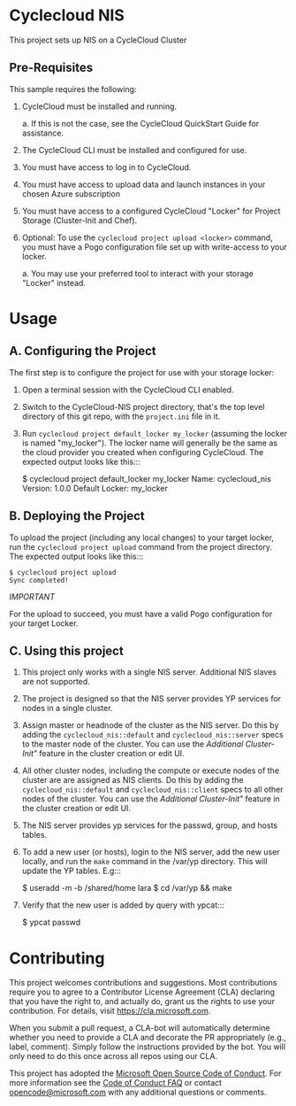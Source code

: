 
Cyclecloud NIS
==============

This project sets up NIS on a CycleCloud Cluster

   
Pre-Requisites
--------------

This sample requires the following:

  1. CycleCloud must be installed and running.

     a. If this is not the case, see the CycleCloud QuickStart Guide for
        assistance.

  2. The CycleCloud CLI must be installed and configured for use.

  3. You must have access to log in to CycleCloud.

  4. You must have access to upload data and launch instances in your chosen
     Azure subscription

  5. You must have access to a configured CycleCloud "Locker" for Project Storage
     (Cluster-Init and Chef).
     
  6. Optional: To use the `cyclecloud project upload <locker>` command, you must
     have a Pogo configuration file set up with write-access to your locker.

     a. You may use your preferred tool to interact with your storage "Locker"
        instead.


Usage
=====

A. Configuring the Project
--------------------------

The first step is to configure the project for use with your storage locker:

  1. Open a terminal session with the CycleCloud CLI enabled.

  2. Switch to the CycleCloud-NIS project directory, that's the top level directory of this git repo, with the `project.ini` file in it.

  3. Run ``cyclecloud project default_locker my_locker`` (assuming the locker is named "my_locker").
     The locker name will generally be the same as the cloud provider you created when configuring
     CycleCloud. The expected output looks like this:::

        $ cyclecloud project default_locker my_locker
        Name: cyclecloud_nis
        Version: 1.0.0
        Default Locker: my_locker

       
B. Deploying the Project
------------------------

To upload the project (including any local changes) to your target locker, run the
`cyclecloud project upload` command from the project directory.  The expected output looks like
this:::

    $ cyclecloud project upload
    Sync completed!

*IMPORTANT*

For the upload to succeed, you must have a valid Pogo configuration for your target Locker.


C. Using this project
---------------------
1. This project only works with a single NIS server. Additional NIS slaves are not supported.

2. The project is designed so that the NIS server provides YP services for nodes in a single cluster.

3. Assign master or headnode of the cluster as the NIS server. Do this by adding the `cyclecloud_nis::default` and `cyclecloud_nis::server` specs to the master node of the cluster. You can use the _*Additional Cluster-Init"*_ feature in the cluster creation or edit UI.

4. All other cluster nodes, including the compute or execute nodes of the cluster are are assigned as NIS clients. Do this by adding the `cyclecloud_nis::default` and `cyclecloud_nis::client` specs to all other nodes of the cluster. You can use the _*Additional Cluster-Init"*_ feature in the cluster creation or edit UI.

5. The NIS server provides yp services for the passwd, group, and hosts tables.

6. To add a new user (or hosts), login to the NIS server, add the new user locally, and run the `make` command in the /var/yp directory. This will update the YP tables. E.g:::

    $ useradd -m -b /shared/home lara
    $ cd /var/yp && make

7. Verify that the new user is added by query with ypcat:::

    $ ypcat passwd
    




# Contributing

This project welcomes contributions and suggestions.  Most contributions require you to agree to a
Contributor License Agreement (CLA) declaring that you have the right to, and actually do, grant us
the rights to use your contribution. For details, visit https://cla.microsoft.com.

When you submit a pull request, a CLA-bot will automatically determine whether you need to provide
a CLA and decorate the PR appropriately (e.g., label, comment). Simply follow the instructions
provided by the bot. You will only need to do this once across all repos using our CLA.

This project has adopted the [Microsoft Open Source Code of Conduct](https://opensource.microsoft.com/codeofconduct/).
For more information see the [Code of Conduct FAQ](https://opensource.microsoft.com/codeofconduct/faq/) or
contact [opencode@microsoft.com](mailto:opencode@microsoft.com) with any additional questions or comments.

